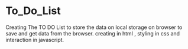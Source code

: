 # To_Do_List
Creating The TO DO List to store the data on local storage on browser to save and get data from the browser. creating in html , styling in css and interaction in javascript.
